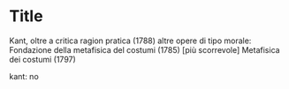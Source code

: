 # Title

Kant, oltre a critica ragion pratica (1788)
altre opere di tipo morale:
Fondazione della metafisica del costumi (1785) [più scorrevole]
Metafisica dei costumi (1797)


kant: no
<!--stackedit_data:
eyJoaXN0b3J5IjpbMjAzNDI4ODQxNF19
-->